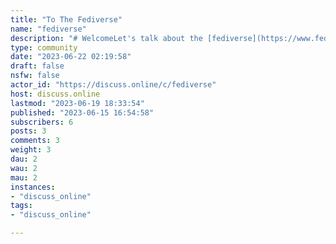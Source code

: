 ```yaml
---
title: "To The Fediverse" 
name: "fediverse"
description: "# WelcomeLet's talk about the [fediverse](https://www.fediverse.to/).The fediverse is a collection of community-owned, ad-free, decentralised, and privacy-centric social networks.Each fediverse instance is managed by a human admin. You can find fediverse instances dedicated to art, music, technology, culture, or politics.**Join the growing community and experience the web as it was meant to be.**A community dedicated to fediverse news and discussion.Fediverse is a portmanteau of “federation” and “universe”.#### What is the fediverse?- [Short & quick description](https://torresjrjr.com/archive/2020-07-20-what-is-the-fediverse/)- [I have time description](https://torresjrjr.com/archive/2020-07-19-guide-to-the-fediverse/)"
type: community
date: "2023-06-22 02:19:58"
draft: false
nsfw: false
actor_id: "https://discuss.online/c/fediverse"
host: discuss.online
lastmod: "2023-06-19 18:33:54"
published: "2023-06-15 16:54:58"
subscribers: 6
posts: 3
comments: 3
weight: 3
dau: 2
wau: 2
mau: 2
instances:
- "discuss_online"
tags: 
- "discuss_online"

---
```

